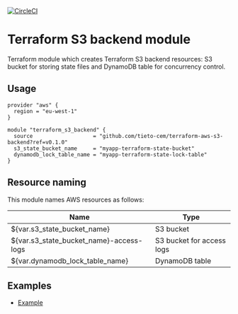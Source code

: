 [![CircleCI](https://circleci.com/gh/tieto-cem/terraform-aws-s3-backend.svg?style=svg&circle-token=d3789dd28673fbbd6642eb9701a2f0118cf3e904)](https://circleci.com/gh/tieto-cem/terraform-aws-s3-backend)

Terraform S3 backend module
===========================================

Terraform module which creates Terraform S3 backend resources: S3 bucket for storing state files
and DynamoDB table for concurrency control.

Usage
-----

```hcl
provider "aws" {
  region = "eu-west-1"
}

module "terraform_s3_backend" {
  source                   = "github.com/tieto-cem/terraform-aws-s3-backend?ref=v0.1.0"
  s3_state_bucket_name     = "myapp-terraform-state-bucket"
  dynamodb_lock_table_name = "myapp-terraform-state-lock-table"
}
```

Resource naming
---------------

This module names AWS resources as follows:

| Name                                       | Type                      | 
|--------------------------------------------|---------------------------|
|${var.s3_state_bucket_name}                 | S3 bucket                 |
|${var.s3_state_bucket_name}-access-logs     | S3 bucket for access logs |
|${var.dynamodb_lock_table_name}             | DynamoDB table            |


Examples
-------

* [Example](https://github.com/tieto-cem/terraform-aws-s3-backend/tree/master/example)